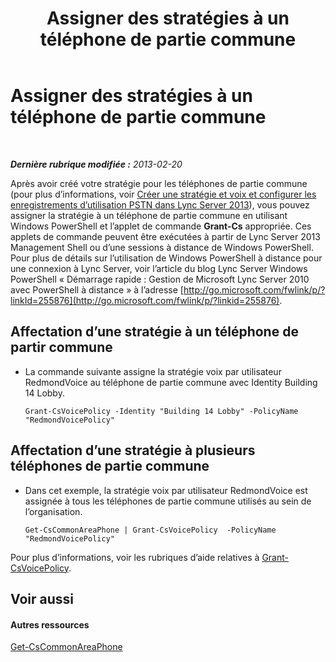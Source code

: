 ﻿---
title: Assigner des stratégies à un téléphone de partie commune
TOCTitle: Assigner des stratégies à un téléphone de partie commune
ms:assetid: f0554fd1-b237-49b3-9eb4-26f4b91f5604
ms:mtpsurl: https://technet.microsoft.com/fr-fr/library/JJ994082(v=OCS.15)
ms:contentKeyID: 53095562
ms.date: 05/20/2016
mtps_version: v=OCS.15
ms.translationtype: HT
---

# Assigner des stratégies à un téléphone de partie commune

 

_**Dernière rubrique modifiée :** 2013-02-20_

Après avoir créé votre stratégie pour les téléphones de partie commune (pour plus d’informations, voir [Créer une stratégie et voix et configurer les enregistrements d’utilisation PSTN dans Lync Server 2013](lync-server-2013-create-a-voice-policy-and-configure-pstn-usage-records.md)), vous pouvez assigner la stratégie à un téléphone de partie commune en utilisant Windows PowerShell et l’applet de commande **Grant-Cs** appropriée. Ces applets de commande peuvent être exécutées à partir de Lync Server 2013 Management Shell ou d’une sessions à distance de Windows PowerShell. Pour plus de détails sur l’utilisation de Windows PowerShell à distance pour une connexion à Lync Server, voir l’article du blog Lync Server Windows PowerShell « Démarrage rapide : Gestion de Microsoft Lync Server 2010 avec PowerShell à distance » à l’adresse [http://go.microsoft.com/fwlink/p/?linkId=255876](http://go.microsoft.com/fwlink/p/?linkid=255876).


## Affectation d’une stratégie à un téléphone de partir commune

  - La commande suivante assigne la stratégie voix par utilisateur RedmondVoice au téléphone de partie commune avec Identity Building 14 Lobby.
    
        Grant-CsVoicePolicy -Identity "Building 14 Lobby" -PolicyName "RedmondVoicePolicy"

## Affectation d’une stratégie à plusieurs téléphones de partie commune

  - Dans cet exemple, la stratégie voix par utilisateur RedmondVoice est assignée à tous les téléphones de partie commune utilisés au sein de l’organisation.
    
        Get-CsCommonAreaPhone | Grant-CsVoicePolicy  -PolicyName "RedmondVoicePolicy"

Pour plus d’informations, voir les rubriques d’aide relatives à [Grant-CsVoicePolicy](https://docs.microsoft.com/en-us/powershell/module/skype/Grant-CsVoicePolicy).

## Voir aussi

#### Autres ressources

[Get-CsCommonAreaPhone](get-cscommonareaphone.md)

